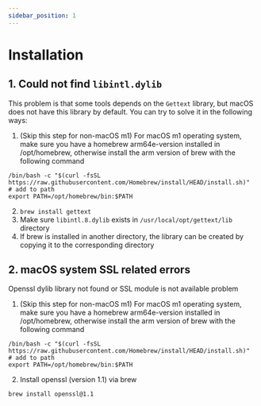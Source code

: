 ```yaml
---
sidebar_position: 1
---
```


# Installation

## 1. Could not find `libintl.dylib`

This problem is that some tools depends on the `Gettext` library, but macOS does not have this library by default. You can try to solve it in the following ways:

1. (Skip this step for non-macOS m1) For macOS m1 operating system, make sure you have a homebrew arm64e-version installed in /opt/homebrew, otherwise install the arm version of brew with the following command

```
/bin/bash -c "$(curl -fsSL https://raw.githubusercontent.com/Homebrew/install/HEAD/install.sh)"
# add to path
export PATH=/opt/homebrew/bin:$PATH
```

2. `brew install gettext`
3. Make sure `libintl.8.dylib` exists in `/usr/local/opt/gettext/lib` directory
4. If brew is installed in another directory, the library can be created by copying it to the corresponding directory

## 2. macOS system SSL related errors

Openssl dylib library not found or SSL module is not available problem

1. (Skip this step for non-macOS m1) For macOS m1 operating system, make sure you have a homebrew arm64e-version installed in /opt/homebrew, otherwise install the arm version of brew with the following command

```
/bin/bash -c "$(curl -fsSL https://raw.githubusercontent.com/Homebrew/install/HEAD/install.sh)"
# add to path
export PATH=/opt/homebrew/bin:$PATH
```

2. Install openssl (version 1.1) via brew

```
brew install openssl@1.1
```
